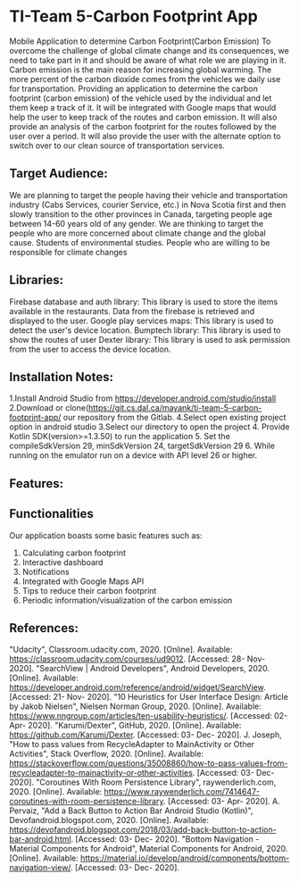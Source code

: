 # TI-Team 5-Carbon Footprint App

Mobile Application to determine Carbon Footprint(Carbon Emission)
To overcome the challenge of global climate change and its consequences, we need to take part in it and should be aware of what role we are playing in it.
Carbon emission is the main reason for increasing global warming. The more percent of the carbon dioxide comes from the vehicles we daily use for transportation.
Providing an application to determine the carbon footprint (carbon emission) of the vehicle used by the individual and let them keep a track of it. 
It will be integrated with Google maps that would help the user to keep track of the routes and carbon emission. 
It will also provide an analysis of the carbon footprint for the routes followed by the user over a period. 
It will also provide the user with the alternate option to switch over to our clean source of transportation services.

## Target Audience:
We are planning to target the people having their vehicle and transportation industry (Cabs Services, courier Service, etc.) in Nova Scotia first and then slowly transition to the other provinces in Canada,
targeting people age between 14-60 years old of any gender. 
We are thinking to target the people who are more concerned about climate change and the global cause. 
Students of environmental studies. People who are willing to be responsible for climate changes

## Libraries:

Firebase database and auth library: This library is used to store the items available in the restaurants. Data from the firebase is retrieved and displayed to the user.
Google play services maps: This library is used to detect the user's device location.
Bumptech library: This library is used to show the routes of user
Dexter library: This library is used to ask permission from the user to access the device location.

## Installation Notes:
1.Install Android Studio from https://developer.android.com/studio/install
2.Download or clone(https://git.cs.dal.ca/mayank/ti-team-5-carbon-footprint-app/ our repository from the Gitlab.
4.Select open existing project option in android studio
3.Select our directory to open the project
4. Provide Kotlin SDK(version>=1.3.50) to run the application
5. Set the compileSdkVersion 29, minSdkVersion 24, targetSdkVersion 29
6. While running on the emulator run on a device with API level 26 or higher.

## Features:
## Functionalities 
Our application boasts some basic features such as:
1. Calculating carbon footprint 
2. Interactive dashboard
3. Notifications
4. Integrated with Google Maps API
5. Tips to reduce their carbon footprint
6. Periodic information/visualization of the carbon emission


## References:
"Udacity", Classroom.udacity.com, 2020. [Online]. Available: https://classroom.udacity.com/courses/ud9012. [Accessed: 28- Nov- 2020].
"SearchView  |  Android Developers", Android Developers, 2020. [Online]. Available: https://developer.android.com/reference/android/widget/SearchView. [Accessed: 21- Nov- 2020].
"10 Heuristics for User Interface Design: Article by Jakob Nielsen", Nielsen Norman Group, 2020. [Online]. Available: https://www.nngroup.com/articles/ten-usability-heuristics/. [Accessed: 02- Apr- 2020].
"Karumi/Dexter", GitHub, 2020. [Online]. Available: https://github.com/Karumi/Dexter. [Accessed: 03- Dec- 2020].
J. Joseph, "How to pass values from RecycleAdapter to MainActivity or Other Activities", Stack Overflow, 2020. [Online]. Available: https://stackoverflow.com/questions/35008860/how-to-pass-values-from-recycleadapter-to-mainactivity-or-other-activities. [Accessed: 03- Dec- 2020].
"Coroutines With Room Persistence Library", raywenderlich.com, 2020. [Online]. Available: https://www.raywenderlich.com/7414647-coroutines-with-room-persistence-library. [Accessed: 03- Apr- 2020].
A. Pervaiz, "Add a Back Button to Action Bar Android Studio (Kotlin)", Devofandroid.blogspot.com, 2020. [Online]. Available: https://devofandroid.blogspot.com/2018/03/add-back-button-to-action-bar-android.html. [Accessed: 03- Dec- 2020].
"Bottom Navigation - Material Components for Android", Material Components for Android, 2020. [Online]. Available: https://material.io/develop/android/components/bottom-navigation-view/. [Accessed: 03- Dec- 2020].




